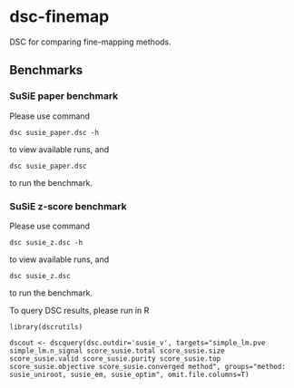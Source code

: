 # dsc-finemap
DSC for comparing fine-mapping methods.

## Benchmarks

### SuSiE paper benchmark

Please use command 

```
dsc susie_paper.dsc -h
```

to view available runs, and 

```
dsc susie_paper.dsc
```

to run the benchmark.

### SuSiE z-score benchmark

Please use command 

```
dsc susie_z.dsc -h
```

to view available runs, and 

```
dsc susie_z.dsc
```

to run the benchmark.

To query DSC results, please run in R
```
library(dscrutils)

dscout <- dscquery(dsc.outdir='susie_v', targets="simple_lm.pve simple_lm.n_signal score_susie.total score_susie.size score_susie.valid score_susie.purity score_susie.top score_susie.objective score_susie.converged method", groups="method: susie_uniroot, susie_em, susie_optim", omit.file.columns=T)
```



